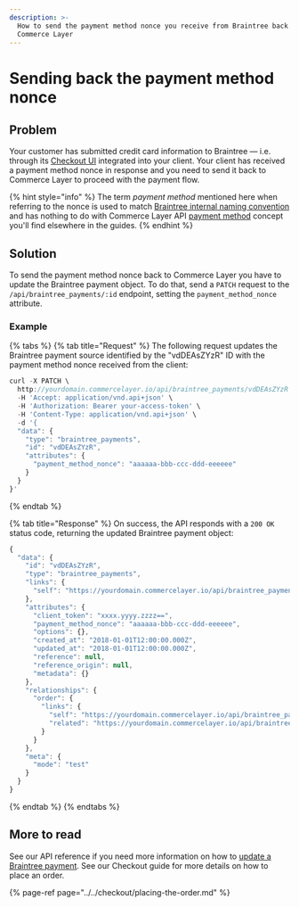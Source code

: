 ```yaml
---
description: >-
  How to send the payment method nonce you receive from Braintree back to
  Commerce Layer
---
```


# Sending back the payment method nonce

## Problem

Your customer has submitted credit card information to Braintree — i.e. through its [Checkout UI](https://www.braintreepayments.com/features/seamless-checkout) integrated into your client. Your client has received a payment method nonce in response and you need to send it back to Commerce Layer to proceed with the payment flow.

{% hint style="info" %}
The term _payment method_ mentioned here when referring to the nonce is used to match [Braintree internal naming convention](https://developers.braintreepayments.com/guides/payment-methods/ruby) and has nothing to do with Commerce Layer API [payment method](https://docs.commercelayer.io/api/resources/payment_methods) concept you'll find elsewhere in the guides.
{% endhint %}

## Solution

To send the payment method nonce back to Commerce Layer you have to update the Braintree payment object. To do that, send a `PATCH` request to the `/api/braintree_payments/:id` endpoint, setting the `payment_method_nonce` attribute.

### Example

{% tabs %}
{% tab title="Request" %}
The following request updates the Braintree payment source identified by the "vdDEAsZYzR" ID with the payment method nonce received from the client:

```javascript
curl -X PATCH \
  http://yourdomain.commercelayer.io/api/braintree_payments/vdDEAsZYzR \
  -H 'Accept: application/vnd.api+json' \
  -H 'Authorization: Bearer your-access-token' \
  -H 'Content-Type: application/vnd.api+json' \
  -d '{
  "data": {
    "type": "braintree_payments",
    "id": "vdDEAsZYzR",
    "attributes": {
      "payment_method_nonce": "aaaaaa-bbb-ccc-ddd-eeeeee"
    }
  }
}'
```
{% endtab %}

{% tab title="Response" %}
On success, the API responds with a `200 OK` status code, returning the updated Braintree payment object:

```javascript
{
  "data": {
    "id": "vdDEAsZYzR",
    "type": "braintree_payments",
    "links": {
      "self": "https://yourdomain.commercelayer.io/api/braintree_payments/vdDEAsZYzR"
    },
    "attributes": {
      "client_token": "xxxx.yyyy.zzzz==",
      "payment_method_nonce": "aaaaaa-bbb-ccc-ddd-eeeeee",
      "options": {},
      "created_at": "2018-01-01T12:00:00.000Z",
      "updated_at": "2018-01-01T12:00:00.000Z",
      "reference": null,
      "reference_origin": null,
      "metadata": {}
    },
    "relationships": {
      "order": {
        "links": {
          "self": "https://yourdomain.commercelayer.io/api/braintree_payments/vdDEAsZYzR/relationships/order",
          "related": "https://yourdomain.commercelayer.io/api/braintree_payments/vdDEAsZYzR/order"
        }
      }
    },
    "meta": {
      "mode": "test"
    }
  }
}
```
{% endtab %}
{% endtabs %}

## More to read

See our API reference if you need more information on how to [update a Braintree payment](https://docs.commercelayer.io/api/resources/braintree_payments/update_braintree_payment). See our Checkout guide for more details on how to place an order.

{% page-ref page="../../checkout/placing-the-order.md" %}



